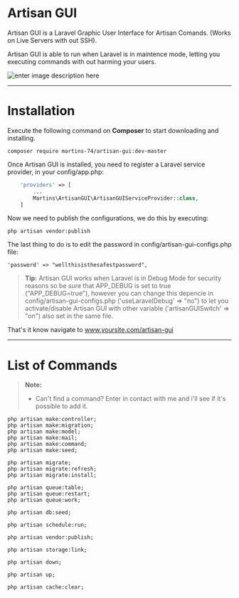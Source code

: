 # Artisan GUI
Artisan GUI is a Laravel Graphic User Interface for Artisan Comands. (Works on Live Servers with out SSH).

Artisan GUI is able to run when Laravel is in maintence mode, letting you executing commands with out harming your users.

![enter image description here](http://i.imgur.com/g3K9nt7.png)


----------

# Installation

Execute the following command on **Composer** to start downloading and installing.

	composer require martins-74/artisan-gui:dev-master

Once Artisan GUI is installed, you need to register a Laravel service provider, in your config/app.php:

```php
    'providers' => [
		...
		Martins\ArtisanGUI\ArtisanGUIServiceProvider::class,
	]
```

Now we need to publish the configurations, we do this by executing:

	php artisan vendor:publish


The last thing to do is to edit the password in config/artisan-gui-configs.php file:

	'password' => "wellthisisthesafestpassword",

> **Tip:** Artisan GUI works when Laravel is in Debug Mode for security reasons so be sure that APP_DEBUG is set to true ("APP_DEBUG=true"), however you can change this depencie in config/artisan-gui-configs.php ('useLaravelDebug' => "no") to let you activate/disable Artisan GUI with other variable ('artisanGUISwitch' => "on") also set in the same file.

That's it know navigate to www.yoursite.com/artisan-gui



----------


# List of Commands
> **Note:**
> 
> - Can't find a command? Enter in contact with me and i'll see if it's possible to add it.

	php artisan make:controller;
	php artisan make:migration;
	php artisan make:model;
	php artisan make:mail;
	php artisan make:command;
	php artisan make:seed;
	
	php artisan migrate;
	php artisan migrate:refresh;
	php artisan migrate:install;
	
	php artisan queue:table;
	php artisan queue:restart;
	php artisan queue:work;
	
	php artisan db:seed;
	
	php artisan schedule:run;
	
	php artisan vendor:publish;
	
	php artisan storage:link;
	
	php artisan down;
	
	php artisan up;
	
	php artisan cache:clear;
